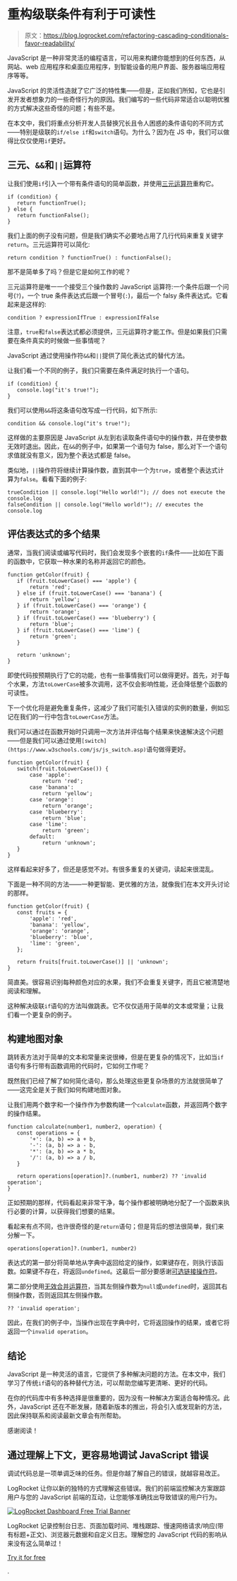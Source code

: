# 重构级联条件有利于可读性

> 原文：<https://blog.logrocket.com/refactoring-cascading-conditionals-favor-readability/>

JavaScript 是一种非常灵活的编程语言，可以用来构建你能想到的任何东西，从网站、web 应用程序和桌面应用程序，到智能设备的用户界面、服务器端应用程序等等。

JavaScript 的灵活性造就了它广泛的特性集——但是，正如我们所知，它也是引发开发者想象力的一些奇怪行为的原因。我们编写的一些代码非常适合以聪明优雅的方式解决这些奇怪的问题；有些不是。

在本文中，我们将重点分析开发人员替换冗长且令人困惑的条件语句的不同方式——特别是级联的`if/else if`和`switch`语句。为什么？因为在 JS 中，我们可以做得比仅仅使用`if`更好。

## 三元、`&&`和`||`运算符

让我们使用`if`引入一个带有条件语句的简单函数，并使用[三元运算符](https://developer.mozilla.org/en-US/docs/Web/JavaScript/Reference/Operators/Conditional_Operator)重构它。

```
if (condition) {
   return functionTrue();
} else {
   return functionFalse();
}

```

我们上面的例子没有问题，但是我们确实不必要地占用了几行代码来重复关键字`return`。三元运算符可以简化:

```
return condition ? functionTrue() : functionFalse();

```

那不是简单多了吗？但是它是如何工作的呢？

三元运算符是唯一一个接受三个操作数的 JavaScript 运算符:一个条件后跟一个问号(`?`)，一个 true 条件表达式后跟一个冒号(`:`)，最后一个 falsy 条件表达式。它看起来是这样的:

```
condition ? expressionIfTrue : expressionIfFalse

```

注意，`true`和`false`表达式都必须提供，三元运算符才能工作。但是如果我们只需要在条件真实的时候做一些事情呢？

JavaScript 通过使用操作符`&&`和`||`提供了简化表达式的替代方法。

让我们看一个不同的例子，我们只需要在条件满足时执行一个语句。

```
if (condition) {
   console.log("it's true!");
}

```

我们可以使用`&&`将这条语句改写成一行代码，如下所示:

```
condition && console.log("it's true!");

```

这样做的主要原因是 JavaScript 从左到右读取条件语句中的操作数，并在使参数无效时退出。因此，在`&&`的例子中，如果第一个语句为 false，那么对下一个语句求值就没有意义，因为整个表达式都是 false。

类似地，`||`操作符将继续计算操作数，直到其中一个为`true`，或者整个表达式计算为`false`。看看下面的例子:

```
trueCondition || console.log("Hello world!"); // does not execute the console.log
falseCondition || console.log("Hello world!"); // executes the console.log

```

## 评估表达式的多个结果

通常，当我们阅读或编写代码时，我们会发现多个嵌套的`if`条件——比如在下面的函数中，它获取一种水果的名称并返回它的颜色。

```
function getColor(fruit) {
   if (fruit.toLowerCase() === 'apple') {
       return 'red';
   } else if (fruit.toLowerCase() === 'banana') {
       return 'yellow';
   } if (fruit.toLowerCase() === 'orange') {
       return 'orange';
   } if (fruit.toLowerCase() === 'blueberry') {
       return 'blue';
   } if (fruit.toLowerCase() === 'lime') {
       return 'green';
   }

   return 'unknown';
}

```

即使代码按预期执行了它的功能，也有一些事情我们可以做得更好。首先，对于每个水果，方法`toLowerCase`被多次调用，这不仅会影响性能，还会降低整个函数的可读性。

下一个优化将是避免重复条件，这减少了我们可能引入错误的实例的数量，例如忘记在我们的一行中包含`toLowerCase`方法。

我们可以通过在函数开始时只调用一次方法并评估每个结果来快速解决这个问题——但是我们可以通过使用`[switch](https://www.w3schools.com/js/js_switch.asp)`语句做得更好。

```
function getColor(fruit) {
   switch(fruit.toLowerCase()) {
       case 'apple':
           return 'red';
       case 'banana':
           return 'yellow';
       case 'orange':
           return 'orange';
       case 'blueberry':
           return 'blue';
       case 'lime':
           return 'green';
       default:
           return 'unknown';
   }
}

```

这样看起来好多了，但还是感觉不对。有很多重复的关键词，读起来很混乱。

下面是一种不同的方法——一种更智能、更优雅的方法，就像我们在本文开头讨论的那样。

```
function getColor(fruit) {
   const fruits = {
       'apple': 'red',
       'banana': 'yellow',
       'orange': 'orange',
       'blueberry': 'blue',
       'lime': 'green',
   };

   return fruits[fruit.toLowerCase()] || 'unknown';
}

```

简直美。很容易识别每种颜色对应的水果，我们不会重复关键字，而且它被清楚地阅读和理解。

这种解决级联`if`语句的方法叫做跳表。它不仅仅适用于简单的文本或常量；让我们看一个更复杂的例子。

## 构建地图对象

跳转表方法对于简单的文本和常量来说很棒，但是在更复杂的情况下，比如当`if`语句有多行带有函数调用的代码时，它如何工作呢？

既然我们已经了解了如何简化语句，那么处理这些更复杂场景的方法就很简单了——这完全是关于我们如何构建地图对象。

让我们用两个数字和一个操作作为参数构建一个`calculate`函数，并返回两个数字的操作结果。

```
function calculate(number1, number2, operation) {
   const operations = {
       '+': (a, b) => a + b,
       '-': (a, b) => a - b,
       '*': (a, b) => a * b,
       '/': (a, b) => a / b,
   }

   return operations[operation]?.(number1, number2) ?? 'invalid operation';
}

```

正如预期的那样，代码看起来非常干净，每个操作都被明确地分配了一个函数来执行必要的计算，以获得我们想要的结果。

看起来有点不同，也许很奇怪的是`return`语句；但是背后的想法很简单，我们来分解一下。

```
operations[operation]?.(number1, number2)

```

表达式的第一部分将简单地从字典中返回给定的操作，如果键存在，则执行该函数。如果键不存在，将返回`undefined`。这最后一部分要感谢[可选链接操作符](https://blog.logrocket.com/optional-chaining-and-nullish-coalescing-in-javascript/)。

第二部分使用[无效合并运算符](https://blog.logrocket.com/6-cutting-edge-javascript-features-you-can-use-today/)，当其左侧操作数为`null`或`undefined`时，返回其右侧操作数，否则返回其左侧操作数。

```
?? 'invalid operation';

```

因此，在我们的例子中，当操作出现在字典中时，它将返回操作的结果，或者它将返回一个`invalid operation`。

## 结论

JavaScript 是一种灵活的语言，它提供了多种解决问题的方法。在本文中，我们学习了传统`if`语句的各种替代方法，可以帮助您编写更清晰、更好的代码。

在你的代码库中有多种选择是很重要的，因为没有一种解决方案适合每种情况。此外，JavaScript 还在不断发展，随着新版本的推出，将会引入或发现新的方法，因此保持联系和阅读最新文章会有所帮助。

感谢阅读！

## 通过理解上下文，更容易地调试 JavaScript 错误

调试代码总是一项单调乏味的任务。但是你越了解自己的错误，就越容易改正。

LogRocket 让你以新的独特的方式理解这些错误。我们的前端监控解决方案跟踪用户与您的 JavaScript 前端的互动，让您能够准确找出导致错误的用户行为。

[![LogRocket Dashboard Free Trial Banner](img/cbfed9be3defcb505e662574769a7636.png)](https://lp.logrocket.com/blg/javascript-signup)

LogRocket 记录控制台日志、页面加载时间、堆栈跟踪、慢速网络请求/响应(带有标题+正文)、浏览器元数据和自定义日志。理解您的 JavaScript 代码的影响从来没有这么简单过！

[Try it for free](https://lp.logrocket.com/blg/javascript-signup)

.